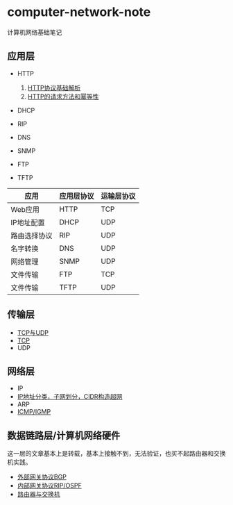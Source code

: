 # computer-network-note
计算机网络基础笔记
## 应用层
- HTTP
  1. [HTTP协议基础解析](https://github.com/orochiZhang/computer-network-note/blob/master/%E5%BA%94%E7%94%A8%E5%B1%82/HTTP%E5%8D%8F%E8%AE%AE%E5%9F%BA%E7%A1%80%E8%A7%A3%E6%9E%90.md)
  2. [HTTP的请求方法和幂等性](https://github.com/orochiZhang/computer-network-note/blob/master/%E5%BA%94%E7%94%A8%E5%B1%82/HTTP%E7%9A%84%E8%AF%B7%E6%B1%82%E6%96%B9%E6%B3%95%E5%92%8C%E5%B9%82%E7%AD%89%E6%80%A7.md)

- DHCP
- RIP
- DNS
- SNMP
- FTP
- TFTP

应用 | 应用层协议 | 运输层协议
---|---|---
Web应用     | HTTP| TCP
IP地址配置  | DHCP| UDP
路由选择协议| RIP | UDP
名字转换    | DNS | UDP
网络管理    | SNMP| UDP
文件传输    | FTP | TCP
文件传输    | TFTP| UDP

## 传输层
- [TCP与UDP](https://github.com/orochiZhang/computer-network-note/blob/master/%E4%BC%A0%E8%BE%93%E5%B1%82/TCP_and_UDP.md)
- [TCP](https://github.com/orochiZhang/computer-network-note/blob/master/%E4%BC%A0%E8%BE%93%E5%B1%82/TCP.md)
- UDP

## 网络层
- IP
- [IP地址分类，子网划分，CIDR构造超网](https://github.com/orochiZhang/computer-network-note/blob/master/%E7%BD%91%E7%BB%9C%E5%B1%82/IP%E5%9C%B0%E5%9D%80%E5%88%86%E7%B1%BB%EF%BC%8C%E5%AD%90%E7%BD%91%E5%88%92%E5%88%86%EF%BC%8CCIDR%E6%9E%84%E9%80%A0%E8%B6%85%E7%BD%91.md)
- ARP
- [ICMP/IGMP](https://github.com/orochiZhang/computer-network-note/blob/master/%E7%BD%91%E7%BB%9C%E5%B1%82/ICMP_and_IGMP.md)

## 数据链路层/计算机网络硬件
这一层的文章基本上是转载，基本上接触不到，无法验证，也买不起路由器和交换机实践。
- [外部网关协议BGP](https://github.com/orochiZhang/computer-network-note/blob/master/DataLinkLayer/BGP.md)
- [内部网关协议RIP/OSPF](https://github.com/orochiZhang/computer-network-note/blob/master/DataLinkLayer/RIP_and_OSPF.md)
- [路由器与交换机](https://github.com/orochiZhang/computer-network-note/blob/master/DataLinkLayer/Router_and_Switch.md)


